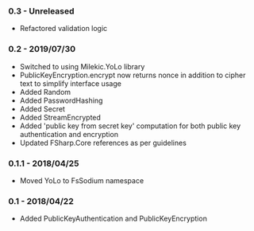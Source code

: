 ### 0.3 - Unreleased
* Refactored validation logic

### 0.2 - 2019/07/30
* Switched to using Milekic.YoLo library
* PublicKeyEncryption.encrypt now returns nonce in addition to cipher text to simplify interface usage
* Added Random
* Added PasswordHashing
* Added Secret
* Added StreamEncrypted
* Added 'public key from secret key' computation for both public key authentication and encryption
* Updated FSharp.Core references as per guidelines

### 0.1.1 - 2018/04/25
* Moved YoLo to FsSodium namespace

### 0.1 - 2018/04/22
* Added PublicKeyAuthentication and PublicKeyEncryption
